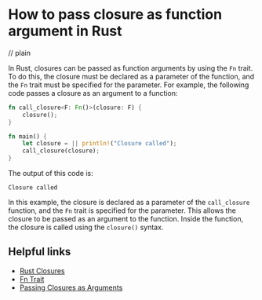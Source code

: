 # How to pass closure as function argument in Rust
// plain

In Rust, closures can be passed as function arguments by using the `Fn` trait. To do this, the closure must be declared as a parameter of the function, and the `Fn` trait must be specified for the parameter. For example, the following code passes a closure as an argument to a function:
```rust
fn call_closure<F: Fn()>(closure: F) {
    closure();
}

fn main() {
    let closure = || println!("Closure called");
    call_closure(closure);
}
```
The output of this code is:
```
Closure called
```
In this example, the closure is declared as a parameter of the `call_closure` function, and the `Fn` trait is specified for the parameter. This allows the closure to be passed as an argument to the function. Inside the function, the closure is called using the `closure()` syntax.

## Helpful links
- [Rust Closures](https://doc.rust-lang.org/book/ch13-01-closures.html)
- [Fn Trait](https://doc.rust-lang.org/std/ops/trait.Fn.html)
- [Passing Closures as Arguments](https://doc.rust-lang.org/rust-by-example/fn/closures/input_parameters.html)